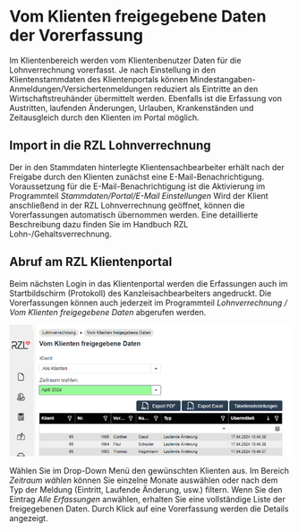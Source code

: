 # Vom Klienten freigegebene Daten der Vorerfassung

Im Klientenbereich werden vom Klientenbenutzer Daten für die Lohnverrechnung vorerfasst. Je nach Einstellung in den Klientenstammdaten des Klientenportals können
Mindestangaben-Anmeldungen/Versichertenmeldungen reduziert als Eintritte an den Wirtschaftstreuhänder übermittelt werden. Ebenfalls ist die Erfassung von Austritten, laufenden Änderungen, Urlauben, Krankenständen und Zeitausgleich durch den Klienten im Portal möglich.

## Import in die RZL Lohnverrechnung

Der in den Stammdaten hinterlegte Klientensachbearbeiter erhält nach der Freigabe durch den Klienten zunächst eine E-Mail-Benachrichtigung. Voraussetzung für die E-Mail-Benachrichtigung ist die Aktivierung im Programmteil *Stammdaten/Portal/E-Mail Einstellungen* Wird der Klient anschließend in der RZL Lohnverrechnung geöffnet, können die
Vorerfassungen automatisch übernommen werden. Eine detaillierte Beschreibung dazu finden Sie im Handbuch RZL Lohn-/Gehaltsverrechnung.

## Abruf am RZL Klientenportal

Beim nächsten Login in das Klientenportal werden die Erfassungen auch im Startbildschirm (Protokoll) des Kanzleisachbearbeiters angedruckt. Die Vorerfassungen können auch jederzeit im Programmteil *Lohnverrechnung / Vom Klienten freigegebene Daten* abgerufen werden.


![](img/image67.png)

Wählen Sie im Drop-Down Menü den gewünschten Klienten aus. Im Bereich *Zeitraum wählen* können Sie einzelne Monate auswählen oder nach dem Typ der Meldung (Eintritt, Laufende Änderung, usw.) filtern. Wenn Sie den Eintrag *Alle Erfassungen* anwählen, erhalten Sie eine vollständige Liste der freigegebenen Daten. Durch Klick auf eine Vorerfassung werden
die Details angezeigt.
